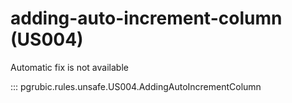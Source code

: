 # adding-auto-increment-column (US004)

Automatic fix is not available

::: pgrubic.rules.unsafe.US004.AddingAutoIncrementColumn
